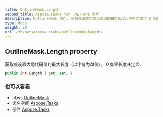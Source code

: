 ```yaml
---
title: OutlineMask.Length
second_title: Aspose.Tasks for .NET API 参考
description: OutlineMask 财产. 获取或设置大纲代码值的最大长度以字符为单位 0 如果长度未定义.
type: docs
weight: 20
url: /zh/net/aspose.tasks/outlinemask/length/
---
```

## OutlineMask.Length property

获取或设置大纲代码值的最大长度（以字符为单位）。 0 如果长度未定义.

```csharp
public int Length { get; set; }
```

### 也可以看看

* class [OutlineMask](../)
* 命名空间 [Aspose.Tasks](../../outlinemask/)
* 部件 [Aspose.Tasks](../../../)


